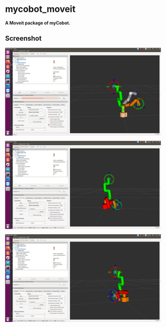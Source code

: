 # mycobot_moveit

**A Moveit package of myCobot.**

## Screenshot

![screenshot 1](./imgs/Screenshot-1.png)

![screenshot 2](./imgs/Screenshot-2.png)

![screenshot 3](./imgs/Screenshot-3.png)
